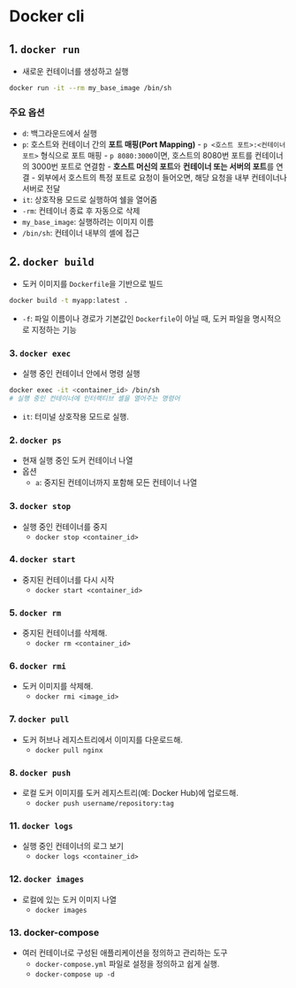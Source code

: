 # Docker cli

## 1. `docker run`

- 새로운 컨테이너를 생성하고 실행

```bash
docker run -it --rm my_base_image /bin/sh
```

### 주요 옵션

- `d`: 백그라운드에서 실행
- `p`: 호스트와 컨테이너 간의 **포트 매핑(Port Mapping)**
        - `p <호스트 포트>:<컨테이너 포트>` 형식으로 포트 매핑
        - `p 8080:3000`이면, 호스트의 8080번 포트를 컨테이너의 3000번 포트로 연결함
        - **호스트 머신의 포트**와 **컨테이너 또는 서버의 포트**를 연결
        - 외부에서 호스트의 특정 포트로 요청이 들어오면, 해당 요청을 내부 컨테이너나 서버로 전달
- `it`: 상호작용 모드로 실행하여 쉘을 열어줌
- `-rm`: 컨테이너 종료 후 자동으로 삭제
- `my_base_image`: 실행하려는 이미지 이름
- `/bin/sh`: 컨테이너 내부의 셸에 접근

## 2. `docker build`

- 도커 이미지를 `Dockerfile`을 기반으로 빌드

```bash
docker build -t myapp:latest .
```

- `-f`: 파일 이름이나 경로가 기본값인 `Dockerfile`이 아닐 때, 도커 파일을 명시적으로 지정하는 기능

### 3. **`docker exec`**

-  실행 중인 컨테이너 안에서 명령 실행

```bash
docker exec -it <container_id> /bin/sh
# 실행 중인 컨테이너에 인터랙티브 셸을 열어주는 명령어
```

- `it`: 터미널 상호작용 모드로 실행.

### 2. `docker ps`

- 현재 실행 중인 도커 컨테이너 나열
- 옵션
    - `a`: 중지된 컨테이너까지 포함해 모든 컨테이너 나열

### 3. `docker stop`

-  실행 중인 컨테이너를 중지
    - `docker stop <container_id>`

### 4. `docker start`

-  중지된 컨테이너를 다시 시작
    - `docker start <container_id>`

### 5. `docker rm`

-  중지된 컨테이너를 삭제해.
    - `docker rm <container_id>`

### 6. `docker rmi`

-  도커 이미지를 삭제해.
    - `docker rmi <image_id>`

### 7. `docker pull`

-  도커 허브나 레지스트리에서 이미지를 다운로드해.
    - `docker pull nginx`

### 8. `docker push`

-  로컬 도커 이미지를 도커 레지스트리(예: Docker Hub)에 업로드해.
    - `docker push username/repository:tag`

### 11. `docker logs`

-  실행 중인 컨테이너의 로그 보기
    - `docker logs <container_id>`

### 12. `docker images`

-  로컬에 있는 도커 이미지 나열
    - `docker images`

### 13. docker-compose

-  여러 컨테이너로 구성된 애플리케이션을 정의하고 관리하는 도구
    - `docker-compose.yml` 파일로 설정을 정의하고 쉽게 실행.
    - `docker-compose up -d`